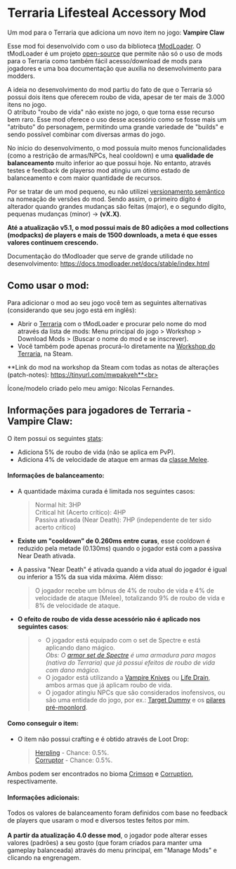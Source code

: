 # Terraria Lifesteal Accessory Mod
Um mod para o Terraria que adiciona um novo item no jogo: **Vampire Claw**<br>

Esse mod foi desenvolvido com o uso da biblioteca [tModLoader](https://store.steampowered.com/app/1281930/tModLoader/).
O tModLoader é um projeto [open-source](https://github.com/tModLoader/tModLoader) que permite não só o uso de mods para o Terraria como também fácil acesso/download de mods para jogadores e uma 
boa documentação que auxilia no desenvolvimento para modders.

A ideia no desenvolvimento do mod partiu do fato de que o Terraria só possui dois itens que oferecem roubo de vida, apesar de ter mais de 3.000 itens no jogo.<br>
O atributo "roubo de vida" não existe no jogo, o que torna esse recurso bem raro.
Esse mod oferece o uso desse acessório como se fosse mais um "atributo" do personagem, permitindo uma grande variedade de "builds" e sendo possível combinar com diversas armas do jogo.<br>

No início do desenvolvimento, o mod possuía muito menos funcionalidades (como a restrição de armas/NPCs, heal cooldown) e uma **qualidade de balanceamento** muito inferior ao que possui hoje. 
No entanto, através testes e feedback de playerso mod atingiu um ótimo estado de balanceamento e com maior quantidade de recursos.<br>

Por se tratar de um mod pequeno, eu não utilizei [versionamento semântico](https://www.alura.com.br/artigos/versionamento-semantico-breve-introducao) na nomeação de versões do mod.
Sendo assim, o primeiro dígito é alterador quando grandes mudanças são feitas (major), e o segundo dígito, pequenas mudanças (minor) -> **(vX.X)**.

**Até a  atualização v5.1, o mod possui mais de 80 adições a mod collections (modpacks) de players e mais de 1500 downloads, a meta é que esses valores continuem
crescendo.**<br>

Documentação do tModloader que serve de grande utilidade no desenvolvimento:
https://docs.tmodloader.net/docs/stable/index.html <br>

<h2>Como usar o mod:</h2>

Para adicionar o mod ao seu jogo você tem as seguintes alternativas (considerando que seu jogo está em inglês):
- Abrir o [Terraria](https://store.steampowered.com/app/105600/Terraria/) com o tModLoader e procurar pelo nome do mod através da lista de mods:
Menu principal do jogo > Workshop > Download Mods > (Buscar o nome do mod e se inscrever).<br>
- Você também pode apenas procurá-lo diretamente na [Workshop do Terraria](https://steamcommunity.com/app/105600/workshop/), na Steam.

**Link do mod na workshop da Steam com todas as notas de alterações (patch-notes): https://tinyurl.com/mwpakyeh**<br>

Ícone/modelo criado pelo meu amigo: Nícolas Fernandes.

<h2>Informações para jogadores de Terraria - Vampire Claw:</h2>

O item possui os seguintes [stats](https://terraria.fandom.com/wiki/Player_stats):
- Adiciona 5% de roubo de vida (não se aplica em PvP).<br>
- Adiciona 4% de velocidade de ataque em armas da [classe Melee](https://terraria.fandom.com/wiki/Melee_weapons).

<h4>Informações de balanceamento:</h4>

- A quantidade máxima curada é limitada nos seguintes casos:
  
  > Normal hit:                    3HP<br>
  > Critical hit (Acerto crítico): 4HP<br>
  > Passiva ativada (Near Death):  7HP (independente de ter sido acerto crítico)<br>
- **Existe um "cooldown" de 0.260ms entre curas**, esse cooldown é reduzido pela metade (0.130ms) quando o jogador está com a passiva Near Death ativada.
- A passiva "Near Death" é ativada quando a vida atual do jogador é igual ou inferior a 15% da sua vida máxima. Além disso:

  > O jogador recebe um bônus de 4% de roubo de vida e 4% de velocidade de ataque (Melee), totalizando 9% de roubo de vida e 8% de
  >  velocidade de ataque.

- **O efeito de roubo de vida desse acessório não é aplicado nos seguintes casos**:

  > - O jogador está equipado com o set de Spectre e está aplicando dano mágico.<br>
  >*Obs: O [armor set de Spectre](https://terraria.fandom.com/wiki/Spectre_armor) é uma armadura para magos (nativa do Terraria) que já possui efeitos de roubo de vida com dano mágico.*<br>
  > - O jogador está utilizando a [Vampire Knives](https://terraria.fandom.com/wiki/Vampire_Knives) ou [Life Drain](https://terraria.fandom.com/wiki/Life_Drain), ambos armas que já aplicam roubo de vida.
  > - O jogador atingiu NPCs que são considerados inofensivos, ou são uma entidade do jogo, por ex.: [Target Dummy](https://terraria.fandom.com/wiki/Target_Dummy) e os [pilares pré-moonlord](https://terraria.fandom.com/wiki/Celestial_Pillars).

<h4>Como conseguir o item:</h4>

  - O item não possui crafting e é obtido através de Loot Drop:
    > [Herpling](https://terraria.fandom.com/wiki/Herpling) - Chance: 0.5%.<br>
    > [Corruptor](https://terraria.fandom.com/wiki/Corruptor) - Chance: 0.5%.

Ambos podem ser encontrados no bioma [Crimson](https://terraria.fandom.com/wiki/The_Crimson) e [Corruption](https://terraria.fandom.com/wiki/The_Corruption), respectivamente.

<h4>Informações adicionais:</h4>

Todos os valores de balanceamento foram definidos com base no feedback de players que usaram o mod e diversos testes feitos por mim.<br><br>
**A partir da atualização 4.0 desse mod**, o jogador pode alterar esses valores (padrões) a seu gosto (que foram criados para manter uma gameplay balanceada) através do menu principal, em "Manage Mods" e clicando na engrenagem.
